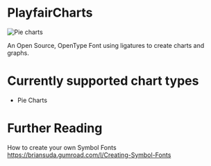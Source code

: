 PlayfairCharts
==============

![Pie charts](http://i.imgur.com/FC2G2So.png)

An Open Source, OpenType Font using ligatures to create charts and graphs. 

Currently supported chart types
===============================
- Pie Charts



Further Reading
===============
How to create your own Symbol Fonts
https://briansuda.gumroad.com/l/Creating-Symbol-Fonts
